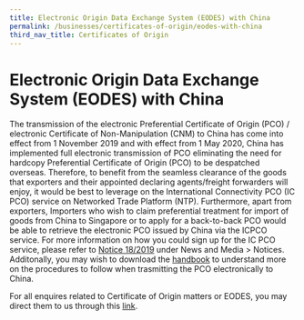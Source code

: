```yaml
---
title: Electronic Origin Data Exchange System (EODES) with China
permalink: /businesses/certificates-of-origin/eodes-with-china
third_nav_title: Certificates of Origin
---
```


# Electronic Origin Data Exchange System (EODES) with China

The transmission of the electronic Preferential Certificate of Origin (PCO) / electronic Certificate of Non-Manipulation (CNM) to China has come into effect from 1 November 2019 and with effect from 1 May 2020, China has implemented full electronic transmission of PCO eliminating the need for hardcopy Preferential Certificate of Origin (PCO) to be despatched overseas. Therefore, to benefit from the seamless clearance of the goods that exporters and their appointed declaring agents/freight forwarders will enjoy, it would be best to leverage on the International Connectivity PCO (IC PCO) service on Networked Trade Platform (NTP). Furthermore, apart from exporters, Importers who wish to claim preferential treatment for import of goods from China to Singapore or to apply for a back-to-back PCO would be able to retrieve the electronic PCO issued by China via the ICPCO service. For more information on how you could sign up for the IC PCO service, please refer to [Notice 18/2019](/news-and-media/notices/2019-10-15-N.pdf) under News and Media > Notices. Additonally, you may wish to download the [handbook](/documents/businesses/EODES%20handbook%20June%202020.pdf) to understand more on the procedures to follow when trasmitting the PCO electronically to China. 

For all enquires related to Certificate of Origin matters or EODES, you may direct them to us through this [link](https://form.gov.sg/#!/5e7025bbbce24a0011937cbd).  

